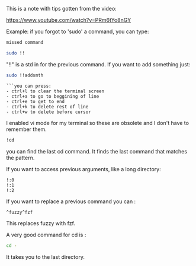 This is a note with tips gotten from the video:

https://www.youtube.com/watch?v=PRm6tYo8nGY

Example: if you forgot to 'sudo' a command, you can type:

```bash
missed command
```

```bash
sudo !!
```

"!!" is a std in for the previous command.
If you want to add something just:

```bash
sudo !!addsmth
```

```
```you can press:
- ctrl+l to clear the terminal screen 
- ctrl+a to go to beggining of line
- ctrl+e to get to end
- ctrl+k to delete rest of line
- ctrl+w to delete before cursor
```

I enabled vi mode for my terminal so these are obsolete and I don't have to remember them.

``` bash
!cd 
```

you can find the last cd command. It finds the last command that matches the pattern.

If you want to access previous arguments, like a long directory:

```
!:0 
!:1 
!:2
```

If you want to replace a previous command you can :

```bash
^fuzzy^fzf
```

This replaces fuzzy with fzf. 

A very good command for cd is :

```bash
cd -
```

It takes you to the last directory.